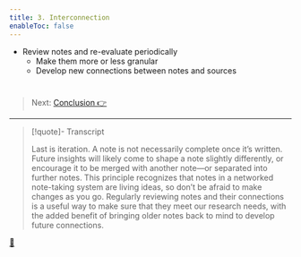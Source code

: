 ```yaml
---
title: 3. Interconnection
enableToc: false
---
```


* Review notes and re-evaluate periodically
  * Make them more or less granular
  * Develop new connections between notes and sources

# 

 > 
 > Next: [Conclusion 👉](Conclusion.md)

---

 > 
 > \[!quote\]- Transcript
 > 
 > Last is iteration. A note is not necessarily complete once it’s written. Future insights will likely come to shape a note slightly differently, or encourage it to be merged with another note—or separated into further notes. This principle recognizes that notes in a networked note-taking system are living ideas, so don’t be afraid to make changes as you go. Regularly reviewing notes and their connections is a useful way to make sure that they meet our research needs, with the added benefit of bringing older notes back to mind to develop future connections.

[📖](../Principle%20of%20iteration.md)
